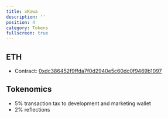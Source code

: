 ```yaml
---
title: xKawa
description: ''
position: 4
category: Tokens
fullscreen: true
---
```


## ETH

- Contract: [0xdc386452f9ffda7f0d2940e5c60dc0f9469b1097](https://etherscan.io/token/0xdc386452f9ffda7f0d2940e5c60dc0f9469b1097)

## Tokenomics

- 5% transaction tax to development and marketing wallet
- 2% reflections

